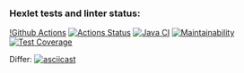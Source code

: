 ### Hexlet tests and linter status:
[!Github Actions](https://github.com/VitalikMetallik/java-project-71/actions/workflows/main.yml/badge.svg)
[![Actions Status](https://github.com/VitalikMetallik/java-project-71/actions/workflows/hexlet-check.yml/badge.svg)](https://github.com/VitalikMetallik/java-project-71/actions)
[![Java CI](https://github.com/VitalikMetallik//java-project-71/actions/workflows/gradle.yml/badge.svg)](https://github.com/VitalikMetallik//java-project-71/actions/workflows/gradle.yml)
[![Maintainability](https://api.codeclimate.com/v1/badges/b3e2407357f8e53f9e86/maintainability)](https://codeclimate.com/github/VitalikMetallik/java-project-71/maintainability)
[![Test Coverage](https://api.codeclimate.com/v1/badges/b3e2407357f8e53f9e86/test_coverage)](https://codeclimate.com/github/VitalikMetallik/java-project-71/test_coverage)


Differ:
[![asciicast](https://asciinema.org/a/dDNGY88t3pCsRopoiokiTQwjr.svg)](https://asciinema.org/a/dDNGY88t3pCsRopoiokiTQwjr)
